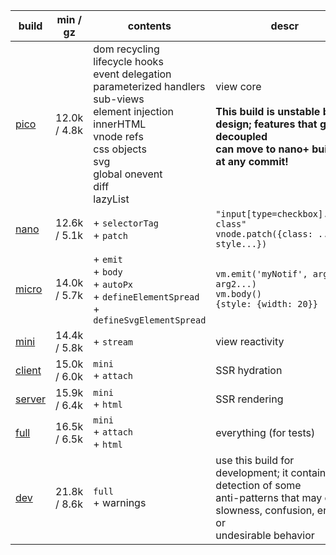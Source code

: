 | build       | min / gz     | contents                                                                                                                                                                                                    | descr                                                                                                                                                |
| ----------- | ------------ | ----------------------------------------------------------------------------------------------------------------------------------------------------------------------------------------------------------- | ---------------------------------------------------------------------------------------------------------------------------------------------------- |
| [pico][1]   | 12.0k / 4.8k | dom recycling<br>lifecycle hooks<br>event delegation<br>parameterized handlers<br>sub-views<br>element injection<br>innerHTML<br>vnode refs<br>css objects<br>svg<br>global onevent<br>diff<br>lazyList<br> | view core<br><br>**This build is unstable by design; features that get decoupled<br>can move to nano+ builds at any commit!**                        |
| [nano][2]   | 12.6k / 5.1k | + `selectorTag`<br> + `patch`<br>                                                                                                                                                                           | `"input[type=checkbox].some-class"`<br>`vnode.patch({class: ..., style...})`                                                                         |
| [micro][3]  | 14.0k / 5.7k | + `emit`<br> + `body`<br> + `autoPx`<br> + `defineElementSpread`<br> + `defineSvgElementSpread`<br>                                                                                                         | `vm.emit('myNotif', arg1, arg2...)`<br>`vm.body()`<br>`{style: {width: 20}}`                                                                         |
| [mini][4]   | 14.4k / 5.8k | + `stream`<br>                                                                                                                                                                                              | view reactivity                                                                                                                                      |
| [client][5] | 15.0k / 6.0k | `mini`<br> + `attach`<br>                                                                                                                                                                                   | SSR hydration                                                                                                                                        |
| [server][6] | 15.9k / 6.4k | `mini`<br> + `html`<br>                                                                                                                                                                                     | SSR rendering                                                                                                                                        |
| [full][7]   | 16.5k / 6.5k | `mini`<br> + `attach`<br> + `html`<br>                                                                                                                                                                      | everything (for tests)                                                                                                                               |
| [dev][8]    | 21.8k / 8.6k | `full`<br> + warnings<br>                                                                                                                                                                                   | use this build for development; it contains detection of some<br>anti-patterns that may cause slowness, confusion, errors or<br>undesirable behavior |

[1]: https://github.com/leeoniya/domvm/blob/3.x-stable/dist/pico/domvm.pico.min.js
[2]: https://github.com/leeoniya/domvm/blob/3.x-stable/dist/nano/domvm.nano.min.js
[3]: https://github.com/leeoniya/domvm/blob/3.x-stable/dist/micro/domvm.micro.min.js
[4]: https://github.com/leeoniya/domvm/blob/3.x-stable/dist/mini/domvm.mini.min.js
[5]: https://github.com/leeoniya/domvm/blob/3.x-stable/dist/client/domvm.client.min.js
[6]: https://github.com/leeoniya/domvm/blob/3.x-stable/dist/server/domvm.server.min.js
[7]: https://github.com/leeoniya/domvm/blob/3.x-stable/dist/full/domvm.full.min.js
[8]: https://github.com/leeoniya/domvm/blob/3.x-stable/dist/dev/domvm.dev.min.js